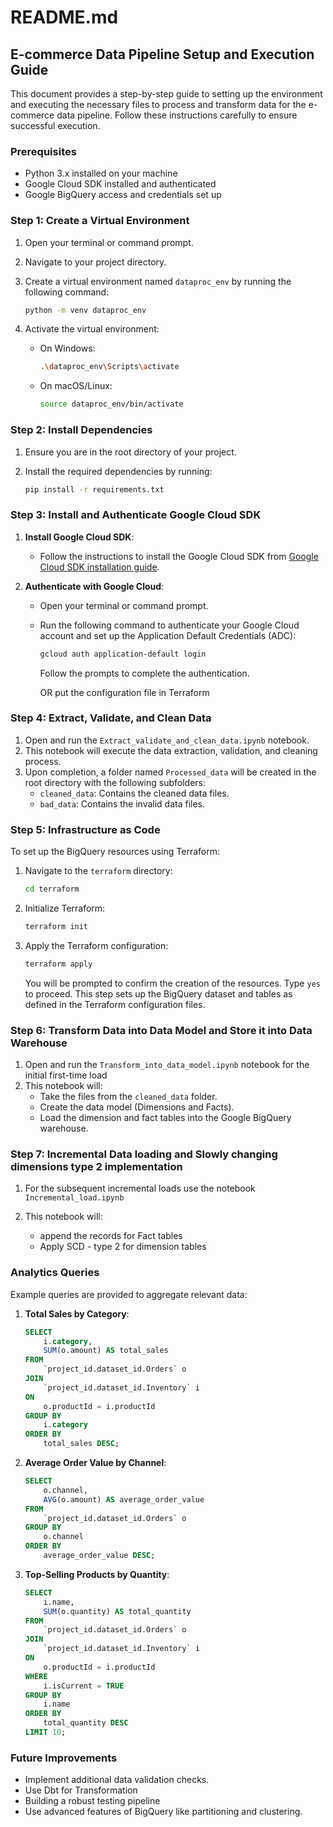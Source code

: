 # README.md

## E-commerce Data Pipeline Setup and Execution Guide

This document provides a step-by-step guide to setting up the environment and executing the necessary files to process and transform data for the e-commerce data pipeline. Follow these instructions carefully to ensure successful execution.

### Prerequisites

- Python 3.x installed on your machine
- Google Cloud SDK installed and authenticated
- Google BigQuery access and credentials set up

### Step 1: Create a Virtual Environment

1. Open your terminal or command prompt.
2. Navigate to your project directory.
3. Create a virtual environment named `dataproc_env` by running the following command:

    ```bash
    python -m venv dataproc_env
    ```

4. Activate the virtual environment:
    - On Windows:

        ```bash
        .\dataproc_env\Scripts\activate
        ```

    - On macOS/Linux:

        ```bash
        source dataproc_env/bin/activate
        ```

### Step 2: Install Dependencies

1. Ensure you are in the root directory of your project.
2. Install the required dependencies by running:

    ```bash
    pip install -r requirements.txt
    ```

### Step 3: Install and Authenticate Google Cloud SDK

1. **Install Google Cloud SDK**:
    - Follow the instructions to install the Google Cloud SDK from [Google Cloud SDK installation guide](https://cloud.google.com/sdk/docs/install).

2. **Authenticate with Google Cloud**:
    - Open your terminal or command prompt.
    - Run the following command to authenticate your Google Cloud account and set up the Application Default Credentials (ADC):

      ```bash
      gcloud auth application-default login
      ```

      Follow the prompts to complete the authentication.

      OR put the configuration file in Terraform 

### Step 4: Extract, Validate, and Clean Data

1. Open and run the `Extract_validate_and_clean_data.ipynb` notebook.
2. This notebook will execute the data extraction, validation, and cleaning process.
3. Upon completion, a folder named `Processed_data` will be created in the root directory with the following subfolders:
    - `cleaned_data`: Contains the cleaned data files.
    - `bad_data`: Contains the invalid data files.



### Step 5: Infrastructure as Code

To set up the BigQuery resources using Terraform:

1. Navigate to the `terraform` directory:
    ```bash
    cd terraform
    ```

2. Initialize Terraform:
    ```bash
    terraform init
    ```

3. Apply the Terraform configuration:
    ```bash
    terraform apply
    ```

    You will be prompted to confirm the creation of the resources. Type `yes` to proceed. This step sets up the BigQuery dataset and tables as defined in the Terraform configuration files.


### Step 6: Transform Data into Data Model and Store it into Data Warehouse

1. Open and run the `Transform_into_data_model.ipynb` notebook for the initial first-time load
2. This notebook will:
    - Take the files from the `cleaned_data` folder.
    - Create the data model (Dimensions and Facts).
    - Load the dimension and fact tables into the Google BigQuery warehouse.

### Step 7: Incremental Data loading and Slowly changing dimensions type 2 implementation

1. For the subsequent incremental loads use the notebook `Incremental_load.ipynb`

2. This notebook will:
    - append the records for Fact tables
    - Apply SCD - type 2 for dimension tables


### Analytics Queries

Example queries are provided to aggregate relevant data:

1. **Total Sales by Category**:
    ```sql
    SELECT 
        i.category, 
        SUM(o.amount) AS total_sales
    FROM 
        `project_id.dataset_id.Orders` o
    JOIN 
        `project_id.dataset_id.Inventory` i
    ON 
        o.productId = i.productId
    GROUP BY 
        i.category
    ORDER BY 
        total_sales DESC;
    ```

2. **Average Order Value by Channel**:
    ```sql
    SELECT 
        o.channel, 
        AVG(o.amount) AS average_order_value
    FROM 
        `project_id.dataset_id.Orders` o
    GROUP BY 
        o.channel
    ORDER BY 
        average_order_value DESC;
    ```

3. **Top-Selling Products by Quantity**:
    ```sql
    SELECT 
        i.name, 
        SUM(o.quantity) AS total_quantity
    FROM 
        `project_id.dataset_id.Orders` o
    JOIN 
        `project_id.dataset_id.Inventory` i
    ON 
        o.productId = i.productId
    WHERE 
        i.isCurrent = TRUE
    GROUP BY 
        i.name
    ORDER BY 
        total_quantity DESC
    LIMIT 10;
    ```

### Future Improvements

- Implement additional data validation checks.
- Use Dbt for Transformation
- Building a robust testing pipeline
- Use advanced features of BigQuery like partitioning and clustering.


